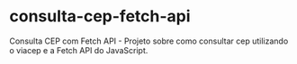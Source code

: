 # consulta-cep-fetch-api
Consulta CEP com Fetch API - Projeto sobre como consultar cep utilizando o viacep e a Fetch API do JavaScript.
